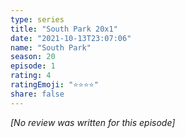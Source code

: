 ```yaml
---
type: series
title: "South Park 20x1"
date: "2021-10-13T23:07:06"
name: "South Park"
season: 20
episode: 1
rating: 4
ratingEmoji: "⭐️⭐️⭐️⭐️"
share: false
---
```


_[No review was written for this episode]_

